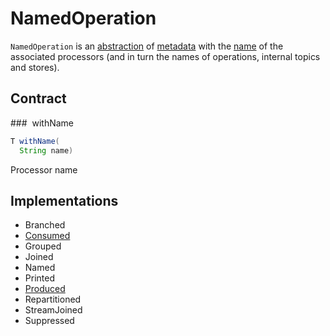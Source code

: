 # NamedOperation

`NamedOperation` is an [abstraction](#contract) of [metadata](#implementations) with the [name](#withName) of the associated processors (and in turn the names of operations, internal topics and stores).

## Contract

### <span id="withName"> withName

```java
T withName(
  String name)
```

Processor name

## Implementations

* Branched
* [Consumed](Consumed.md)
* Grouped
* Joined
* Named
* Printed
* [Produced](Produced.md)
* Repartitioned
* StreamJoined
* Suppressed
